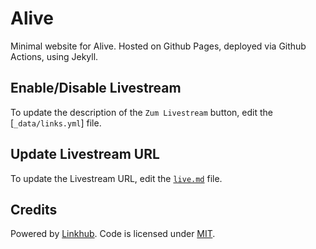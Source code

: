 # Alive

Minimal website for Alive. Hosted on Github Pages, deployed via Github Actions, using Jekyll.

## Enable/Disable Livestream

To update the description of the `Zum Livestream` button, edit the [`_data/links.yml`] file.

## Update Livestream URL

To update the Livestream URL, edit the [`live.md`](live.md) file.

## Credits

Powered by <a href="https://github.com/digitalmalayali/linkhub-jekyll-theme" target="_blank">Linkhub</a>. Code is licensed under <a href="https://github.com/digitalmalayali/linkhub-jekyll-theme/blob/main/LICENSE.txt" target="_blank">MIT</a>.
